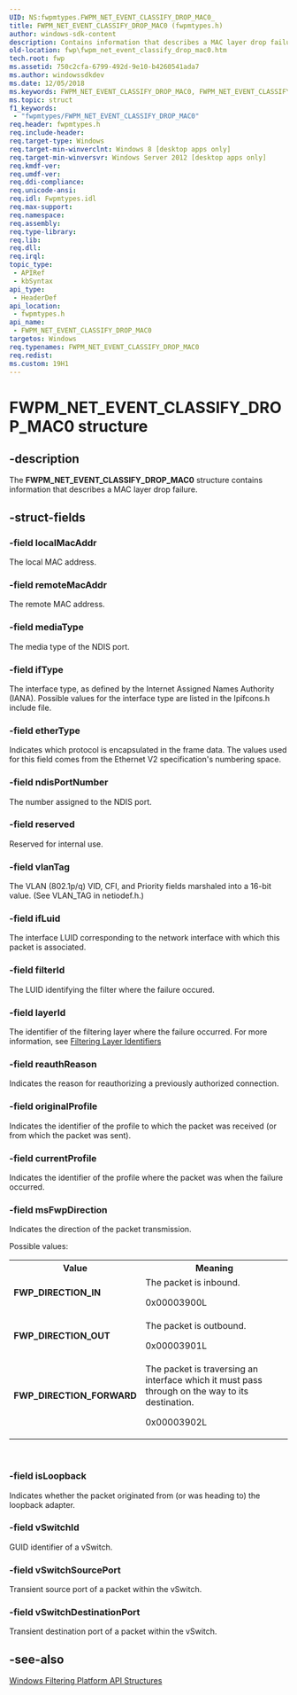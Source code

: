 ```yaml
---
UID: NS:fwpmtypes.FWPM_NET_EVENT_CLASSIFY_DROP_MAC0_
title: FWPM_NET_EVENT_CLASSIFY_DROP_MAC0 (fwpmtypes.h)
author: windows-sdk-content
description: Contains information that describes a MAC layer drop failure.
old-location: fwp\fwpm_net_event_classify_drop_mac0.htm
tech.root: fwp
ms.assetid: 750c2cfa-6799-492d-9e10-b4260541ada7
ms.author: windowssdkdev
ms.date: 12/05/2018
ms.keywords: FWPM_NET_EVENT_CLASSIFY_DROP_MAC0, FWPM_NET_EVENT_CLASSIFY_DROP_MAC0 structure [Filtering], FWP_DIRECTION_FORWARD, FWP_DIRECTION_IN, FWP_DIRECTION_OUT, fwp.fwpm_net_event_classify_drop_mac0, fwpmtypes/FWPM_NET_EVENT_CLASSIFY_DROP_MAC0
ms.topic: struct
f1_keywords: 
 - "fwpmtypes/FWPM_NET_EVENT_CLASSIFY_DROP_MAC0"
req.header: fwpmtypes.h
req.include-header: 
req.target-type: Windows
req.target-min-winverclnt: Windows 8 [desktop apps only]
req.target-min-winversvr: Windows Server 2012 [desktop apps only]
req.kmdf-ver: 
req.umdf-ver: 
req.ddi-compliance: 
req.unicode-ansi: 
req.idl: Fwpmtypes.idl
req.max-support: 
req.namespace: 
req.assembly: 
req.type-library: 
req.lib: 
req.dll: 
req.irql: 
topic_type:
 - APIRef
 - kbSyntax
api_type:
 - HeaderDef
api_location:
 - fwpmtypes.h
api_name:
 - FWPM_NET_EVENT_CLASSIFY_DROP_MAC0
targetos: Windows
req.typenames: FWPM_NET_EVENT_CLASSIFY_DROP_MAC0
req.redist: 
ms.custom: 19H1
---
```


# FWPM_NET_EVENT_CLASSIFY_DROP_MAC0 structure


## -description


The <b>FWPM_NET_EVENT_CLASSIFY_DROP_MAC0</b> structure contains information that describes a MAC layer drop  failure.


## -struct-fields




### -field localMacAddr

The local MAC address.


### -field remoteMacAddr

The remote MAC address.


### -field mediaType

The media type of the NDIS port.


### -field ifType

The interface type, as defined by the Internet Assigned Names Authority (IANA). Possible values for the interface type are listed in the Ipifcons.h include file. 


### -field etherType

Indicates which protocol is encapsulated in the frame data. The values used for this field comes from the Ethernet V2 specification's numbering space.


### -field ndisPortNumber

The number assigned to the NDIS port.


### -field reserved

Reserved for internal use.


### -field vlanTag

The VLAN (802.1p/q) VID, CFI, and Priority fields marshaled into a 16-bit value. (See VLAN_TAG in netiodef.h.)


### -field ifLuid

The interface LUID corresponding to the network interface with which this packet is associated.


### -field filterId

The LUID identifying the filter where the failure occured.


### -field layerId

The identifier of the filtering layer where the failure occurred. For more information, see <a href="https://docs.microsoft.com/windows/desktop/FWP/management-filtering-layer-identifiers-">Filtering Layer Identifiers</a>



### -field reauthReason

Indicates the reason for reauthorizing a previously authorized connection. 


### -field originalProfile

Indicates the identifier of the profile to which  the  packet was received (or from which the packet was sent).


### -field currentProfile

Indicates the identifier of the profile where the packet was when the failure occurred.


### -field msFwpDirection

Indicates the direction of the packet transmission.

Possible values:

<table>
<tr>
<th>Value</th>
<th>Meaning</th>
</tr>
<tr>
<td width="40%"><a id="FWP_DIRECTION_IN"></a><a id="fwp_direction_in"></a><dl>
<dt><b>FWP_DIRECTION_IN</b></dt>
</dl>
</td>
<td width="60%">
The packet is inbound.

0x00003900L

</td>
</tr>
<tr>
<td width="40%"><a id="FWP_DIRECTION_OUT"></a><a id="fwp_direction_out"></a><dl>
<dt><b>FWP_DIRECTION_OUT</b></dt>
</dl>
</td>
<td width="60%">
The packet is outbound.

0x00003901L

</td>
</tr>
<tr>
<td width="40%"><a id="FWP_DIRECTION_FORWARD"></a><a id="fwp_direction_forward"></a><dl>
<dt><b>FWP_DIRECTION_FORWARD</b></dt>
</dl>
</td>
<td width="60%">
The packet is traversing an interface which it must pass through on the way to its destination.

0x00003902L

</td>
</tr>
</table>
 


### -field isLoopback

Indicates whether the packet originated from (or was heading to) the loopback adapter.


### -field vSwitchId

GUID identifier of a vSwitch.


### -field vSwitchSourcePort

Transient source port of a packet within the vSwitch.


### -field vSwitchDestinationPort

Transient destination port of a packet within the vSwitch.


## -see-also




<a href="https://docs.microsoft.com/windows/desktop/FWP/fwp-structs">Windows Filtering Platform  API Structures</a>
 

 

